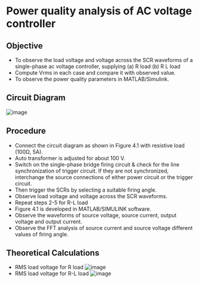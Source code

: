 # Power quality analysis of AC voltage controller
## Objective
- To observe the load voltage and voltage across the SCR waveforms of a single-phase ac voltage controller, supplying (a) R load (b) R L load
- Compute Vrms in each case and compare it with observed value.
- To observe the power quality parameters in MATLAB/Simulink.
## Circuit Diagram
![image](https://user-images.githubusercontent.com/86883449/226311106-b60a56fa-dc4b-4c28-a041-a72fad3c1b64.png)

## Procedure
- Connect the circuit diagram as shown in Figure 4.1 with resistive load (100Ω, 5A).
-  Auto transformer is adjusted for about 100 V.
-  Switch on the single-phase bridge firing circuit & check for the line synchronization of trigger circuit. If they are not synchronized, interchange the source connections of either power circuit or the trigger circuit.
-  Then trigger the SCRs by selecting a suitable firing angle.
-  Observe load voltage and voltage across the SCR waveforms.
-  Repeat steps 2-5 for R-L load
- Figure 4.1 is developed in MATLAB/SIMULINK software.
- Observe the waveforms of source voltage, source current, output voltage and output current.
- Observe the FFT analysis of source current and source voltage different values of firing angle.

## Theoretical Calculations
- RMS load voltage for R load
![image](https://user-images.githubusercontent.com/86883449/226312550-f0e2c941-57fc-43c8-8aa2-34a776c5b88c.png)
- RMS load voltage for R-L load
![image](https://user-images.githubusercontent.com/86883449/226312627-dc3410c8-2b63-4f1c-aca2-5622c15a7b51.png)
